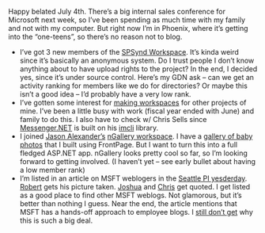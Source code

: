 Happy belated July 4th. There’s a big internal sales conference for
Microsoft next week, so I’ve been spending as much time with my family
and not with my computer. But right now I’m in Phoenix, where it’s
getting into the “one-teens”, so there’s no reason not to blog.

-   I’ve got 3 new members of the [SPSynd
    Workspace](http://www.gotdotnet.com/Community/Workspaces/workspace.aspx?id=bef1fffe-6d20-42c8-a72d-ae7e9a5a194b).
    It’s kinda weird since it’s basically an anonymous system. Do I
    trust people I don’t know anything about to have upload rights to
    the project? In the end, I decided yes, since it’s under source
    control. Here’s my GDN ask – can we get an activity ranking for
    members like we do for directories? Or maybe this isn’t a good idea
    – I’d probably have a very low rank.
-   I’ve gotten some interest for [making
    workspaces](http://devhawk.net/2003/07/01/other-possible-gdn-workspaces/)
    for other projects of mine. I’ve been a little busy with work
    (fiscal year ended with June) and family to do this. I also have to
    check w/ Chris Sells since [Messenger.NET](prj_messenger.aspx) is
    built on his [imcli](http://www.sellsbrothers.com/tools/#imcli)
    library.
-   I joined [Jason
    Alexander’s](http://dotnetweblogs.com/JAlexander/) [nGallery
    workspace](http://www.gotdotnet.com/Community/Workspaces/Workspace.aspx?id=7adcc4ca-95d8-46bb-bb24-1e4b9eacb858).
    I have a [gallery of baby
    photos](http://www.winisp.net/harrypierson/) that I built using
    FrontPage. But I want to turn this into a full fledged ASP.NET app.
    nGallery looks pretty cool so far, so I’m looking forward to getting
    involved. (I haven’t yet – see early bullet about having a low
    member rank)
-   I’m listed in an article on MSFT weblogers in the [Seattle PI
    yesderday](http://seattlepi.nwsource.com/business/129927_msftblog08.html).
    [Robert](http://radio.weblogs.com/0001011) gets his picture taken.
    [Joshua](http://www.netcrucible.com/blog) and
    [Chris](http://www.sellsbrothers.com) get quoted. I get listed as a
    good place to find other MSFT weblogs. Not glamorous, but it’s
    better than nothing I guess. Near the end, the article mentions that
    MSFT has a hands-off approach to employee blogs. I [still don’t
    get](http://devhawk.net/2003/06/18/microsoft-watch-reloaded/) why
    this is such a big deal.

